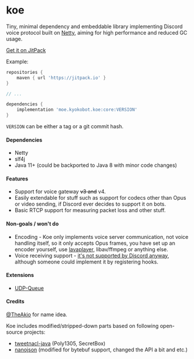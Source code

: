 # koe

Tiny, minimal dependency and embeddable library implementing Discord voice protocol built on [Netty](https://netty.io), aiming for high performance and reduced GC usage.

[Get it on JitPack](https://jitpack.io/#moe.kyokobot.koe/core)

Example:

```groovy
repositories {
    maven { url 'https://jitpack.io' }
}

// ...

dependencies {
    implementation 'moe.kyokobot.koe:core:VERSION'
}
```

`VERSION` can be either a tag or a git commit hash.

#### Dependencies
- Netty
- slf4j
- Java 11+ (could be backported to Java 8 with minor code changes)

#### Features

- Support for voice gateway ~~v3 and~~ v4.
- Easily extendable for stuff such as support for codecs other than Opus or video sending, if Discord ever decides to support it on bots.
- Basic RTCP support for measuring packet loss and other stuff.

#### Non-goals / won't do

- Encoding - Koe only implements voice server communication, not voice handling itself, so it only accepts Opus frames, you have set up an encoder yourself, use [lavaplayer](https://github.com/sedmelluq/lavaplayer), libav/ffmpeg or anything else.
- Voice receiving support - [it's not supported by Discord anyway](https://github.com/discordapp/discord-api-docs/issues/808#issuecomment-458863743), although someone could implement it by registering hooks.

#### Extensions

- [UDP-Queue](https://github.com/KyokoBot/koe/tree/master/ext-udpqueue)

#### Credits

[@TheAkio](https://github.com/TheAkio) for name idea.

Koe includes modified/stripped-down parts based on following open-source projects:

- [tweetnacl-java](https://github.com/InstantWebP2P/tweetnacl-java) (Poly1305, SecretBox)
- [nanojson](https://github.com/mmastrac/nanojson) (modified for bytebuf support, changed the API a bit and etc.)
